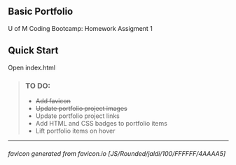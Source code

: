 ## Basic Portfolio 
U of M Coding Bootcamp: Homework Assigment 1


## Quick Start
Open index.html


> ### TO DO:
> - ~~Add favicon~~
> - ~~Update portfolio project images~~
> - Update portfolio project links
> - Add HTML and CSS badges to portfolio items
> - Lift portfolio items on hover

------

###### favicon generated from favicon.io [JS/Rounded/jaldi/100/FFFFFF/4AAAA5]

